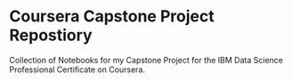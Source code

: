 # Coursera Capstone Project Repostiory

Collection of Notebooks for my Capstone Project for the IBM Data Science Professional Certificate on Coursera.
